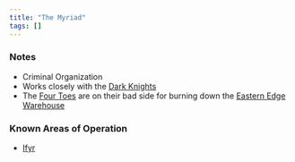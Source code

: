 ```yaml
---
title: "The Myriad"
tags: []
---
```


### Notes

- Criminal Organization
- Works closely with the [Dark Knights](posts/Organizations/Dark%20Knights.md)
- The [Four Toes](posts/PCs/Four%20Toes.md) are on their bad side for burning down the [Eastern Edge Warehouse](posts/Places/Eastern%20Edge%20Warehouse.md)

### Known Areas of Operation

- [Ifyr](posts/Places/Ifyr.md)